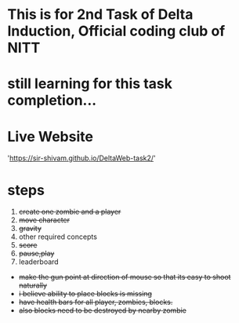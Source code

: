 # This is for 2nd Task of Delta Induction, Official coding club of NITT 
# still learning for this task completion... 


# Live Website
'https://sir-shivam.github.io/DeltaWeb-task2/'

# steps 
1. ~~create one zombie and a player~~
2. ~~move character~~
3. ~~gravity~~
4. other required concepts 
5. ~~score~~
6. ~~pause,play~~
7. leaderboard
- ~~make the gun point at direction of mouse so that its easy to shoot naturally~~
- ⁠~~i believe ability to place blocks is missing~~
- ~~⁠have health bars for all player, zombies, blocks.~~
- ~~⁠also blocks need to be destroyed by nearby zombie~~